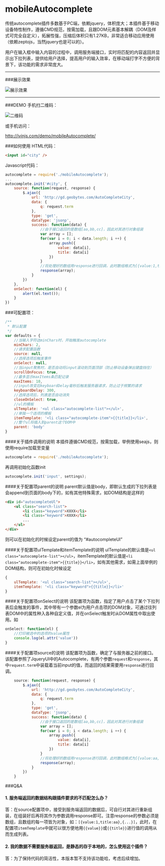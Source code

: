 # mobileAutocomplete

传统autocomplete插件多数基于PC端，依赖jquery，体积庞大；本插件基于移动设备特性制作，遵循CMD规范，按需加载，且跟DOM元素基本解耦（DOM及样式可完全自定义），拓展性强，压缩后体积只有1.27KB，非常适合移动应用使用（依赖zeptojs，当然jquery也是可以的）。

用户在输入框中输入内容的过程中，调用服务端接口，实时将匹配的内容返回并显示出下拉列表，提供给用户选择，提高用户的输入效率，在移动端打字不方便的背景下，该功能的需求非常庞大。


----------


###展示效果

![展示效果][1]


----------

###DEMO
手机扫二维码：

![二维码][2]

或手机访问：

http://ivinjs.com/demo/mobileAutocomplete/


###如何使用
HTML代码：
```html
<input id="city" />
```
Javascript代码：
```javascript
autocomplete = require('./mobileAutocomplete');
...
autocomplete.init('#city', {
	source: function(request, response) {
		$.ajax({
			url: 'http://gd.geobytes.com/AutoCompleteCity',
			data: {
				q: request.term
			},
			type: 'get',
			dataType: 'jsonp',
			success: function(data) {
				//由于接口返回的是数组[aa,bb,cc]，因此对其进行对象组装
				var array = [];
				for(var i = 0; i < data.length; i ++) {
					array.push({
						value: data[i],
						title: data[i]
					})
				}
				//将处理好的数组用response进行回调，此时数组格式为[{value:1,title:aa},{...}]
				response(array);
			}
		})
	},
	onSelect: function(el) {
		alert(el.text());
	}
})
```
###可配置项：
```javascript
/**
 * 默认配置
 */
var defaults = {
	//当输入字符达minChars时，开始触发autocomplete
	minChars: 2,
	//请求配置函数
	source: null,
	//选择选项后触发事件
	onSelect: null,
	//当input聚焦时，是否自动将input滚动到页面顶部（防止移动设备弹出键盘挡住）
	scrollOnFocus: true,
	//最多显示maxItems条匹配记录
	maxItems: 10,
	//input改变后keyboardDelay毫秒后触发服务器请求，防止过于频繁的请求
	keyboardDelay: 300,
	//选择选项后，列表是否自动消失
	closeOnSelect: true,
	//ul的模板
	ulTemplate: '<ul class="autocomplete-list"></ul>',
	//单独一个选项的模板
	itemTemplate: '<li class="autocomplete-item">{{title}}</li>',
	//整个ul将插入到parent这个DOM中
	parent: 'body'
}
```
####关于插件调用的说明
本插件遵循CMD规范，按需加载，举例使用seajs，则使用require加载至变量
```javascript
autocomplete = require('./mobileAutocomplete');
```
再调用初始化函数init
```javascript
autocomplete.init('input', settings);
```
####关于配置项parent的说明
parent默认值是body，即默认生成的下拉列表是会append到页面的body下的，如有其他特殊需求，如DOM结构是这样的
```html
<div id="autocompleteUl">
	<ul class="search-list">
		<li class="keyword">XXXX</li>
		<li class="keyword">XXXX</li>
		...
	</ul>
</div>
```
则可以在初始化的时候设定parent的值为 “#autocompleteUl”

####关于配置项ulTemplate和itemTemplate的说明
ulTemplate的默认值是`<ul class="autocomplete-list"></ul>`，itemTemplate的默认值是`<li class="autocomplete-item">{{title}}</li>`，如有其他需求，如需上面举例的DOM结构，则可在初始化时候设定
```javascript
{
    ulTemplate: '<ul class="search-list"></ul>',
    itemTemplate: '<li class="keyword">{{title}}</li>'
}
```
####关于配置项onSelect的说明
该配置项为函数，指定了用户点击了某个下拉列表后会触发的事件，其中带有一个参数el为用户点击项的DOM对象，可通过往列表DOM中的属性种入各种自定义值，并在onSelect触发时从DOM属性中取出使用。如
```javascript
onSelect: function(el) {
	//打印被选中的选项的value属性
	console.log(el.attr('value'))
}
```
####关于配置项source的说明
该配置项为函数，确定了与服务器之前的接口。该配置参照了JqueryUI中的Autocomplete，有两个参数`request`和`response`，其中`request.term`中装载着当前input的值，而返回的结果需要用`response`进行回调。
```javascript
    source: function(request, response) {
        $.ajax({
            url: 'http://gd.geobytes.com/AutoCompleteCity',
            data: {
                q: request.term
            },
            type: 'get',
            dataType: 'jsonp',
            success: function(data) {
                //由于接口返回的是数组[aa,bb,cc]，因此对其进行对象组装
                var array = [];
                for(var i = 0; i < data.length; i ++) {
                    array.push({
                        value: data[i],
                        title: data[i]
                    })
                }
                //将处理好的数组用response进行回调，此时数组格式为[{value:aa,title:aa},{...}]
                response(array);
            }
        })
    }
```
###Q&A
#### 1. 服务端返回的数据结构跟插件要求的不匹配怎么办？ ####
答：在source配置项中，接受到服务端返回的数据后，可自行对其进行重新组装，在组装好后再将其作为参数调用response即可。注意response的参数必须是数组，且数组的每一项皆为对象，如：`[{value:1,title:aa},{...}]`，此时，在配置项`itemTemplate`中就可以很方便地用`{{value}}`或`{{title}}`进行值的调用从而生成列表。

#### 2. 我的数据不需要服务器返回，是静态的存于本地的，怎么使用这个插件？ ####
答：为了保持代码的简洁性，本版本暂不支持该功能哈，考虑后续增加。


  [1]: http://ivinjs.com/demo/mobileAutocomplete/demo.png
  [2]: http://ivinjs.com/demo/mobileAutocomplete/code.png

